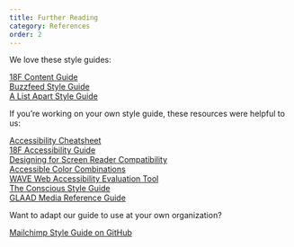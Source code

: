 ```yaml
---
title: Further Reading
category: References
order: 2
---
```


We love these style guides:

[18F Content Guide](https://pages.18f.gov/content-guide/)   
[Buzzfeed Style Guide](http://www.buzzfeed.com/emmyf/buzzfeed-style-guide)  
[A List Apart Style Guide](http://alistapart.com/about/style-guide)   

If you’re working on your own style guide, these resources were helpful to us:

[Accessibility Cheatsheet](http://bitsofco.de/2015/the-accessibility-cheatsheet/)   
[18F Accessibility Guide](https://18f.github.io/accessibility/index.html)   
[Designing for Screen Reader Compatibility](http://webaim.org/techniques/screenreader/)   
[Accessible Color Combinations](http://colorsafe.co/)   
[WAVE Web Accessibility Evaluation Tool](http://wave.webaim.org/)   
[The Conscious Style Guide](http://consciousstyleguide.com/)   
[GLAAD Media Reference Guide](http://www.glaad.org/reference)   

Want to adapt our guide to use at your own organization?

[Mailchimp Style Guide on GitHub](https://github.com/mailchimp/style-guide)
